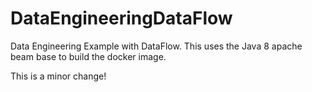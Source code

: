 # DataEngineeringDataFlow

Data Engineering Example with DataFlow. This uses the Java 8 apache beam base to build the docker image.

This is a minor change! 